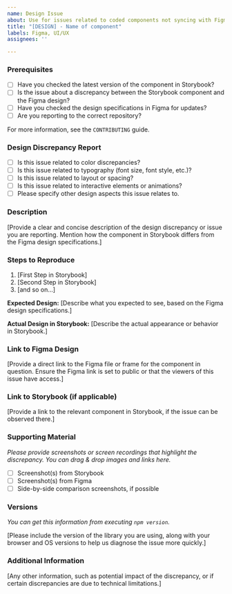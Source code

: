 ```yaml
---
name: Design Issue
about: Use for issues related to coded components not syncing with Figma design
title: "[DESIGN] - Name of component"
labels: Figma, UI/UX
assignees: ''

---
```


### Prerequisites

* [ ] Have you checked the latest version of the component in Storybook?
* [ ] Is the issue about a discrepancy between the Storybook component and the Figma design?
* [ ] Have you checked the design specifications in Figma for updates?
* [ ] Are you reporting to the correct repository?

For more information, see the `CONTRIBUTING` guide.

### Design Discrepancy Report

* [ ] Is this issue related to color discrepancies?
* [ ] Is this issue related to typography (font size, font style, etc.)?
* [ ] Is this issue related to layout or spacing?
* [ ] Is this issue related to interactive elements or animations?
* [ ] Please specify other design aspects this issue relates to.

### Description

[Provide a clear and concise description of the design discrepancy or issue you are reporting. Mention how the component in Storybook differs from the Figma design specifications.]

### Steps to Reproduce

1. [First Step in Storybook]
2. [Second Step in Storybook]
3. [and so on...]

**Expected Design:** [Describe what you expected to see, based on the Figma design specifications.]

**Actual Design in Storybook:** [Describe the actual appearance or behavior in Storybook.]

### Link to Figma Design

[Provide a direct link to the Figma file or frame for the component in question. Ensure the Figma link is set to public or that the viewers of this issue have access.]

### Link to Storybook (if applicable)

[Provide a link to the relevant component in Storybook, if the issue can be observed there.]

### Supporting Material

*Please provide screenshots or screen recordings that highlight the discrepancy. You can drag & drop images and links here.*

- [ ] Screenshot(s) from Storybook
- [ ] Screenshot(s) from Figma
- [ ] Side-by-side comparison screenshots, if possible

### Versions

*You can get this information from executing `npm version`.*

[Please include the version of the library you are using, along with your browser and OS versions to help us diagnose the issue more quickly.]

### Additional Information

[Any other information, such as potential impact of the discrepancy, or if certain discrepancies are due to technical limitations.]
